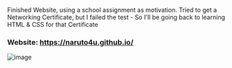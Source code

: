 Finished Website, using a school assignment as motivation.
Tried to get a Networking Certificate, but I failed the test - So I'll be going back to learning HTML & CSS for that Certificate
### Website: https://naruto4u.github.io/
![image](https://github.com/user-attachments/assets/f1a9a17d-3db1-4b1d-bb3d-4877e2452b8f)

